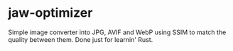 # jaw-optimizer
Simple image converter into JPG, AVIF and WebP using SSIM to match the quality between them. Done just for learnin' Rust.
